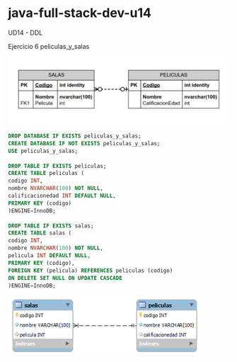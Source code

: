 # java-full-stack-dev-u14
UD14 - DDL

Ejercicio 6 peliculas_y_salas


![image](https://github.com/JagaScripts/java-full-stack-dev-u14/blob/master/ejercicio_seis/pelicula_y_salas.jpg)

``` sql
DROP DATABASE IF EXISTS peliculas_y_salas;
CREATE DATABASE IF NOT EXISTS peliculas_y_salas;
USE peliculas_y_salas;

DROP TABLE IF EXISTS peliculas;
CREATE TABLE peliculas (
codigo INT,
nombre NVARCHAR(100) NOT NULL,
calificacionedad INT DEFAULT NULL,
PRIMARY KEY (codigo)
)ENGINE=InnoDB;

DROP TABLE IF EXISTS salas;
CREATE TABLE salas (
codigo INT,
nombre NVARCHAR(100) NOT NULL,
pelicula INT DEFAULT NULL,
PRIMARY KEY (codigo),
FOREIGN KEY (pelicula) REFERENCES peliculas (codigo)
ON DELETE SET NULL ON UPDATE CASCADE
)ENGINE=InnoDB;
```

![image](https://github.com/JagaScripts/java-full-stack-dev-u14/blob/master/ejercicio_seis/pelicula_y_salas.png)
